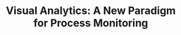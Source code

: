 ---
layout: publication
title: "Visual Analytics: A New Paradigm for Process Monitoring"
type: "conference"
order: 163
year: 2022
authors: "Ibrahim Yousef, Sirish L. Shah, R. Bhushan Gopaluni"
journal: "13th IFAC Symposium on Dynamics and Control of Process Systems, including Biosystems (DYCOPS), To Appear"
pdf: "2022C1_Yousef_DYCOPS.pdf"
thumbnail: "2022C1_Yousef_DYCOPS.png"
image: "/assets/thumbnails/2022C1_Yousef_DYCOPS.png"
thumbnail_caption: >
  Figure 6: a) GAF encoding examples as RGB images for the DC EAF dataset for smooth signals Y = 0 and faulty signals Y = 1 at two different operating modes (I and II). b) An illustration of RP images as RGB images obtained from DC EAF data for smooth signals Y = 0 and faulty signals Y = 1 at two different operating modes (I and II).
description: "As a result of recent breakthroughs in computer vision technologies, significant research interest has emerged to encode process data to enable visual analytics and thus display visual clues and treat process monitoring problems as computer vision tasks. Imaging timeseries signals as a feature engineering step forms a new branch of data analytics called ”visual analytics”. In the context of process monitoring, we define visual analytics as the integration of visual representation of the data, the use of computer vision tools, and analytical reasoning to support decision-making and knowledge extraction from the data. In this work, a novel end-toend visual analytics pipeline for industrial process fault detection using 1D and 2D convolution operations is proposed. The proposed approach presents a visual representation of data that captures the temporal and local features from historical time-series signals. Next, the learned features in a 2D format are visually recognized and classified using a 2D convolutional neural networks (2D-CNN). Our experimental results demonstrate that this approach achieves better performance on an industrial multivariate dataset compared to other state-of-art signals imaging tools such as Gramian Angular Field (GAF) and Recurrence Plots (RP)."
---